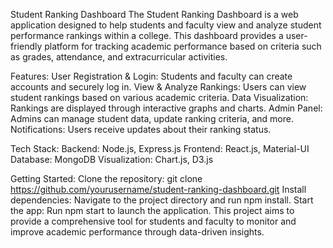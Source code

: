 Student Ranking Dashboard
The Student Ranking Dashboard is a web application designed to help students and faculty view and analyze student performance rankings within a college. This dashboard provides a user-friendly platform for tracking academic performance based on criteria such as grades, attendance, and extracurricular activities.

Features:
User Registration & Login: Students and faculty can create accounts and securely log in.
View & Analyze Rankings: Users can view student rankings based on various academic criteria.
Data Visualization: Rankings are displayed through interactive graphs and charts.
Admin Panel: Admins can manage student data, update ranking criteria, and more.
Notifications: Users receive updates about their ranking status.

Tech Stack:
Backend: Node.js, Express.js
Frontend: React.js, Material-UI
Database: MongoDB
Visualization: Chart.js, D3.js

Getting Started:
Clone the repository: git clone https://github.com/yourusername/student-ranking-dashboard.git
Install dependencies: Navigate to the project directory and run npm install.
Start the app: Run npm start to launch the application.
This project aims to provide a comprehensive tool for students and faculty to monitor and improve academic performance through data-driven insights.
